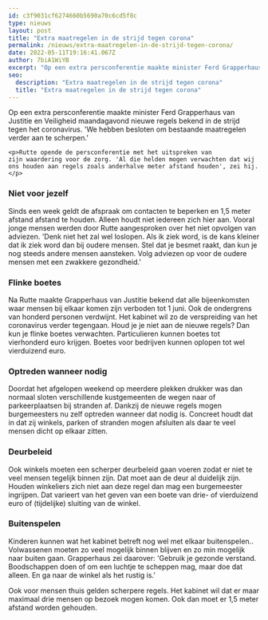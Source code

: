 ```yaml
---
id: c3f9031cf6274660b5690a70c6cd5f8c
type: nieuws
layout: post
title: "Extra maatregelen in de strijd tegen corona"
permalink: /nieuws/extra-maatregelen-in-de-strijd-tegen-corona/
date: 2022-05-11T19:16:41.067Z
author: 7biA1WiYB
excerpt: "Op een extra persconferentie maakte minister Ferd Grapperhaus van Justitie en Veiligheid maandagavond nieuwe regels bekend in de strijd tegen het coronavirus. 'We hebben besloten om bestaande maatregelen verder aan te scherpen.'  "
seo:
  description: "Extra maatregelen in de strijd tegen corona"
  title: "Extra maatregelen in de strijd tegen corona"
---
```

Op een extra persconferentie maakte minister Ferd Grapperhaus van Justitie en Veiligheid maandagavond nieuwe regels bekend in de strijd tegen het coronavirus. 'We hebben besloten om bestaande maatregelen verder aan te scherpen.'  

    <p>Rutte opende de persconferentie met het uitspreken van zijn waardering voor de zorg. 'Al die helden mogen verwachten dat wij ons houden aan regels zoals anderhalve meter afstand houden', zei hij.</p>
<h3>Niet voor jezelf</h3>
<p>Sinds een week geldt de afspraak om contacten te beperken en 1,5 meter afstand afstand te houden. Alleen houdt niet iedereen zich hier aan. Vooral jonge mensen werden door Rutte aangesproken over het niet opvolgen van adviezen. 'Denk niet het zal wel loslopen. Als ik ziek word, is de kans kleiner dat ik ziek word dan bij oudere mensen. Stel dat je besmet raakt, dan kun je nog steeds andere mensen aansteken. Volg adviezen op voor de oudere mensen met een zwakkere gezondheid.'</p>
<h3>Flinke boetes</h3>
<p>Na Rutte maakte Grapperhaus van Justitie bekend dat alle bijeenkomsten waar mensen bij elkaar komen zijn verboden tot 1 juni. Ook de ondergrens van honderd personen verdwijnt. Het kabinet wil zo de verspreiding van het coronavirus verder tegengaan. Houd je je niet aan de nieuwe regels? Dan kun je flinke boetes verwachten. Particulieren kunnen boetes tot vierhonderd euro krijgen. Boetes voor bedrijven kunnen oplopen tot wel vierduizend euro. </p>
<h3>Optreden wanneer nodig</h3>
<p>Doordat het afgelopen weekend op meerdere plekken drukker was dan normaal sloten verschillende kustgemeenten de wegen naar of parkeerplaatsen bij stranden af. Dankzij de nieuwe regels mogen burgemeesters nu zelf optreden wanneer dat nodig is. Concreet houdt dat in dat zij winkels, parken of stranden mogen afsluiten als daar te veel mensen dicht op elkaar zitten.</p>
<h3>Deurbeleid</h3>
<p>Ook winkels moeten een scherper deurbeleid gaan voeren zodat er niet te veel mensen tegelijk binnen zijn. Dat moet aan de deur al duidelijk zijn. Houden winkeliers zich niet aan deze regel dan mag een burgemeester ingrijpen. Dat varieert van het geven van een boete van drie- of vierduizend euro of (tijdelijke) sluiting van de winkel.</p>
<h3>Buitenspelen</h3>
<p>Kinderen kunnen wat het kabinet betreft nog wel met elkaar buitenspelen.. Volwassenen moeten zo veel mogelijk binnen blijven en zo min mogelijk naar buiten gaan. Grapperhaus zei daarover: 'Gebruik je gezonde verstand. Boodschappen doen of om een luchtje te scheppen mag, maar doe dat alleen. En ga naar de winkel als het rustig is.'</p>
<p>Ook voor mensen thuis gelden scherpere regels. Het kabinet wil dat er maar maximaal drie mensen op bezoek mogen komen. Ook dan moet er 1,5 meter afstand worden gehouden.</p>  
